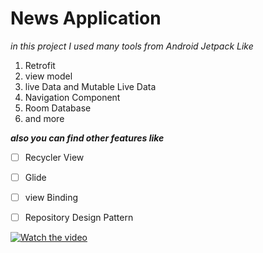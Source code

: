 # News Application
*in this project I used many tools  from Android Jetpack Like*

 1. Retrofit
 2. view model
 3. live Data and Mutable Live Data
 4. Navigation Component
 5. Room Database
 6. and more
 
 
***also you can find other features like***
 - [ ] Recycler View
 - [ ] Glide
 - [ ] view Binding
 - [ ] Repository Design Pattern
 

[![Watch the video](https://img.youtube.com/vi/T-D1KVIuvjA/maxresdefault.jpg)](%28https://youtu.be/vt5fpE0bzSY%29)
